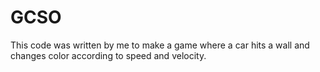 # GCSO
This code was written by me to make a game where a car hits a wall and changes color according to speed and velocity.
